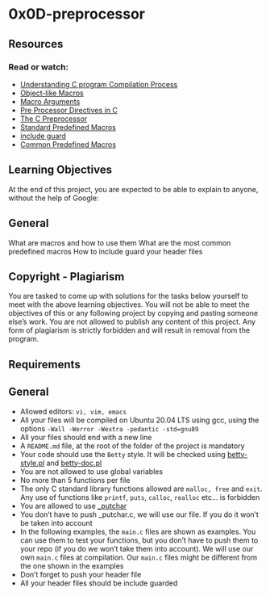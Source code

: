 # 0x0D-preprocessor
## Resources
### Read or watch:

* [Understanding C program Compilation Process](https://intranet.alxswe.com/rltoken/X0ithSsqlz_D0c8V8uA1HQ)
* [Object-like Macros](https://intranet.alxswe.com/rltoken/kaqIw352MSJ8xoi1xU09ZA)
* [Macro Arguments](https://intranet.alxswe.com/rltoken/wcQZzunlgjepxExZFc2ORQ)
* [Pre Processor Directives in C](https://intranet.alxswe.com/rltoken/S4zfCHzg82fUAxdt8_SaZQ)
* [The C Preprocessor](https://intranet.alxswe.com/rltoken/G33GiOIZofiIN4Tx9_acbQ)
* [Standard Predefined Macros](https://intranet.alxswe.com/rltoken/0OYhpL2cJfsIMBWhTuZsAA)
* [include guard](https://intranet.alxswe.com/rltoken/oF2vgIZNePdU965jCEZLHA)
* [Common Predefined Macros](https://intranet.alxswe.com/rltoken/ROl5xAMKX-JpenEqmf7FnQ)

## Learning Objectives
At the end of this project, you are expected to be able to explain to anyone, without the help of Google:

## General
What are macros and how to use them
What are the most common predefined macros
How to include guard your header files
## Copyright - Plagiarism
You are tasked to come up with solutions for the tasks below yourself to meet with the above learning objectives.
You will not be able to meet the objectives of this or any following project by copying and pasting someone else’s work.
You are not allowed to publish any content of this project.
Any form of plagiarism is strictly forbidden and will result in removal from the program.
## Requirements
## General
* Allowed editors: `vi, vim, emacs`
* All your files will be compiled on Ubuntu 20.04 LTS using gcc, using the options `-Wall -Werror -Wextra -pedantic -std=gnu89`
* All your files should end with a new line
* A `README.md` file, at the root of the folder of the project is mandatory
* Your code should use the `Betty` style. It will be checked using [betty-style.pl](https://github.com/alx-tools/Betty/blob/master/betty-style.pl) and [betty-doc.pl](https://github.com/alx-tools/Betty/blob/master/betty-doc.pl)
* You are not allowed to use global variables
* No more than 5 functions per file
* The only C standard library functions allowed are `malloc, free` and `exit`. Any use of functions like `printf`, `puts`, `calloc`, `realloc` etc… is forbidden
* You are allowed to use [_putchar](https://github.com/alx-tools/_putchar.c/blob/master/_putchar.c)
* You don’t have to push _putchar.c, we will use our file. If you do it won’t be taken into account
* In the following examples, the `main.c` files are shown as examples. You can use them to test your functions, but you don’t have to push them to your repo (if you do we won’t take them into account). We will use our own `main.c` files at compilation. Our `main.c` files might be different from the one shown in the examples
* Don’t forget to push your header file
* All your header files should be include guarded
